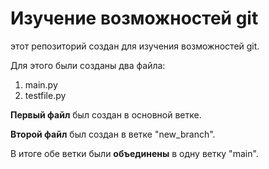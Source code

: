 # Изучение возможностей git
этот репозиторий создан для изучения возможностей git.

Для этого были созданы два файла:
1. main.py
2. testfile.py

**Первый файл** был создан в основной ветке.

**Второй файл** был создан в ветке "new_branch".

В итоге обе ветки были **объединены** в одну ветку "main".